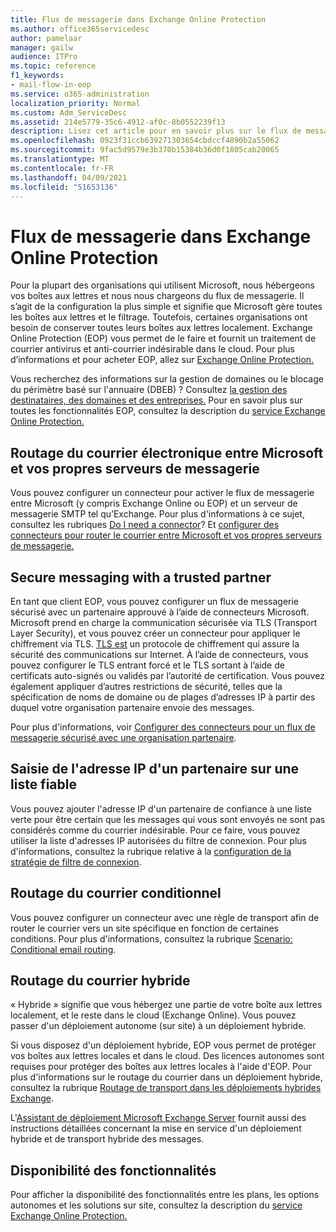 ```yaml
---
title: Flux de messagerie dans Exchange Online Protection
ms.author: office365servicedesc
author: pamelaar
manager: gailw
audience: ITPro
ms.topic: reference
f1_keywords:
- mail-flow-in-eop
ms.service: o365-administration
localization_priority: Normal
ms.custom: Adm_ServiceDesc
ms.assetid: 214e5779-35c6-4912-af0c-8b0552239f13
description: Lisez cet article pour en savoir plus sur le flux de messagerie dans Microsoft Exchange Online Protection des données (EOP).
ms.openlocfilehash: 0923f31ccb639271303654cbdccf4890b2a55062
ms.sourcegitcommit: 9fac5d9579e3b370b15384b36d0f1805cab20065
ms.translationtype: MT
ms.contentlocale: fr-FR
ms.lasthandoff: 04/09/2021
ms.locfileid: "51653136"
---
```

# <a name="mail-flow-in-exchange-online-protection"></a>Flux de messagerie dans Exchange Online Protection

Pour la plupart des organisations qui utilisent Microsoft, nous hébergeons vos boîtes aux lettres et nous nous chargeons du flux de messagerie. Il s’agit de la configuration la plus simple et signifie que Microsoft gère toutes les boîtes aux lettres et le filtrage. Toutefois, certaines organisations ont besoin de conserver toutes leurs boîtes aux lettres localement. Exchange Online Protection (EOP) vous permet de le faire et fournit un traitement de courrier antivirus et anti-courrier indésirable dans le cloud. Pour plus d’informations et pour acheter EOP, allez sur [Exchange Online Protection.](https://products.office.com/exchange/exchange-email-security-spam-protection)
  
Vous recherchez des informations sur la gestion de domaines ou le blocage du périmètre basé sur l'annuaire (DBEB) ? Consultez [la gestion des destinataires, des domaines et des entreprises.](recipient-domain-and-company-management.md) Pour en savoir plus sur toutes les fonctionnalités EOP, consultez la description du [service Exchange Online Protection.](exchange-online-protection-service-description.md)
  
## <a name="routing-email-between-microsoft-and-your-own-email-servers"></a>Routage du courrier électronique entre Microsoft et vos propres serveurs de messagerie

Vous pouvez configurer un connecteur pour activer le flux de messagerie entre Microsoft (y compris Exchange Online ou EOP) et un serveur de messagerie SMTP tel qu’Exchange. Pour plus d'informations à ce sujet, consultez les rubriques [Do I need a connector](/exchange/mail-flow-best-practices/use-connectors-to-configure-mail-flow/do-i-need-to-create-a-connector)? Et [configurer des connecteurs pour router le courrier entre Microsoft et vos propres serveurs de messagerie.](/exchange/mail-flow-best-practices/use-connectors-to-configure-mail-flow/set-up-connectors-to-route-mail)
  
## <a name="secure-messaging-with-a-trusted-partner"></a>Secure messaging with a trusted partner

En tant que client EOP, vous pouvez configurer un flux de messagerie sécurisé avec un partenaire approuvé à l’aide de connecteurs Microsoft. Microsoft prend en charge la communication sécurisée via TLS (Transport Layer Security), et vous pouvez créer un connecteur pour appliquer le chiffrement via TLS. [TLS est](/microsoft-365/compliance/exchange-online-uses-tls-to-secure-email-connections) un protocole de chiffrement qui assure la sécurité des communications sur Internet. À l’aide de connecteurs, vous pouvez configurer le TLS entrant forcé et le TLS sortant à l’aide de certificats auto-signés ou validés par l’autorité de certification. Vous pouvez également appliquer d’autres restrictions de sécurité, telles que la spécification de noms de domaine ou de plages d’adresses IP à partir des duquel votre organisation partenaire envoie des messages. 
  
Pour plus d'informations, voir [Configurer des connecteurs pour un flux de messagerie sécurisé avec une organisation partenaire](/exchange/mail-flow-best-practices/use-connectors-to-configure-mail-flow/set-up-connectors-for-secure-mail-flow-with-a-partner).
  
## <a name="safe-listing-a-partners-ip-address"></a>Saisie de l'adresse IP d'un partenaire sur une liste fiable

Vous pouvez ajouter l'adresse IP d'un partenaire de confiance à une liste verte pour être certain que les messages qui vous sont envoyés ne sont pas considérés comme du courrier indésirable. Pour ce faire, vous pouvez utiliser la liste d'adresses IP autorisées du filtre de connexion. Pour plus d'informations, consultez la rubrique relative à la [configuration de la stratégie de filtre de connexion](/microsoft-365/security/office-365-security/configure-the-connection-filter-policy).
  
## <a name="conditional-mail-routing"></a>Routage du courrier conditionnel

Vous pouvez configurer un connecteur avec une règle de transport afin de router le courrier vers un site spécifique en fonction de certaines conditions. Pour plus d'informations, consultez la rubrique [Scenario: Conditional email routing](/exchange/mail-flow-best-practices/use-connectors-to-configure-mail-flow/conditional-mail-routing).
  
## <a name="hybrid-mail-routing"></a>Routage du courrier hybride

« Hybride » signifie que vous hébergez une partie de votre boîte aux lettres localement, et le reste dans le cloud (Exchange Online). Vous pouvez passer d'un déploiement autonome (sur site) à un déploiement hybride.
  
Si vous disposez d'un déploiement hybride, EOP vous permet de protéger vos boîtes aux lettres locales et dans le cloud. Des licences autonomes sont requises pour protéger des boîtes aux lettres locales à l'aide d'EOP. Pour plus d'informations sur le routage du courrier dans un déploiement hybride, consultez la rubrique [Routage de transport dans les déploiements hybrides Exchange](/exchange/transport-routing).
  
L'[Assistant de déploiement Microsoft Exchange Server](/exchange/exchange-deployment-assistant) fournit aussi des instructions détaillées concernant la mise en service d'un déploiement hybride et de transport hybride des messages. 
  
## <a name="feature-availability"></a>Disponibilité des fonctionnalités

Pour afficher la disponibilité des fonctionnalités entre les plans, les options autonomes et les solutions sur site, consultez la description du [service Exchange Online Protection.](exchange-online-protection-service-description.md)
